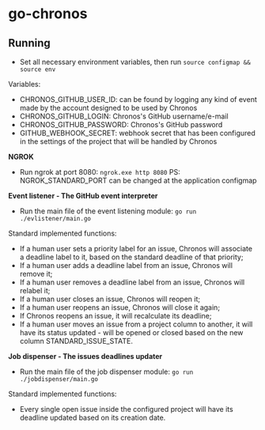 # go-chronos

## Running
- Set all necessary environment variables, then run ```source configmap && source env```

Variables:
- CHRONOS_GITHUB_USER_ID: can be found by logging any kind of event made by the account designed to be used by Chronos
- CHRONOS_GITHUB_LOGIN: Chronos's GitHub username/e-mail
- CHRONOS_GITHUB_PASSWORD: Chronos's GitHub password
- GITHUB_WEBHOOK_SECRET: webhook secret that has been configured in the settings of the project that will be handled by Chronos

**NGROK**
- Run ngrok at port 8080: ```ngrok.exe http 8080```
  PS: NGROK_STANDARD_PORT can be changed at the application configmap

**Event listener - The GitHub event interpreter**
- Run the main file of the event listening module: ```go run ./evlistener/main.go```

Standard implemented functions:
- If a human user sets a priority label for an issue, Chronos will associate a deadline label to it, based on the standard deadline of that priority;
- If a human user adds a deadline label from an issue, Chronos will remove it;
- If a human user removes a deadline label from an issue, Chronos will relabel it;
- If a human user closes an issue, Chronos will reopen it;
- If a human user reopens an issue, Chronos will close it again;
- If Chronos reopens an issue, it will recalculate its deadline;
- If a human user moves an issue from a project column to another, it will have its status updated - will be opened or closed based on the new column STANDARD_ISSUE_STATE.

**Job dispenser - The issues deadlines updater**
- Run the main file of the job dispenser module: ```go run ./jobdispenser/main.go```

Standard implemented functions:
- Every single open issue inside the configured project will have its deadline updated based on its creation date.
